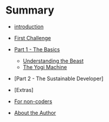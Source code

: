# Summary

* [introduction](README.md)

* [First Challenge](a_first_example.md)
* [Part 1 - The Basics](part_1_-_the_developers_path.md)
   * [Understanding the Beast](understanding_the_beast.md)
   * [The Yogi Machine](the_yogi_machine.md)
* [Part 2 - The Sustainable Developer]
* [Extras]
* [For non-coders](learn_how_to_code.md)
* [About the Author](authorsnote.md)
